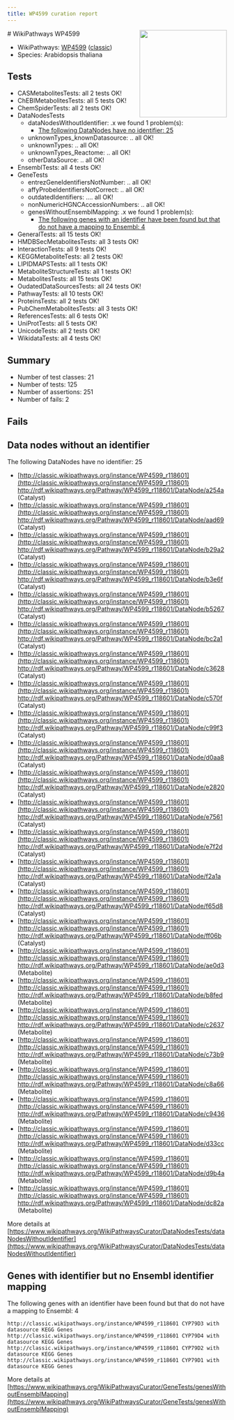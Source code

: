 ```yaml
---
title: WP4599 curation report
---
```


<img style="float: right; width: 200px" src="https://upload.wikimedia.org/wikipedia/commons/thumb/8/83/Wplogo_with_text_500.png/640px-Wplogo_with_text_500.png" />
# WikiPathways WP4599

* WikiPathways: [WP4599](https://wikipathways.org/pathways/WP4599) ([classic](https://classic.wikipathways.org/instance/WP4599))
* Species: Arabidopsis thaliana
## Tests
* CASMetabolitesTests: all 2 tests OK!
* ChEBIMetabolitesTests: all 5 tests OK!
* ChemSpiderTests: all 2 tests OK!
* DataNodesTests
    * dataNodesWithoutIdentifier: .x we found 1 problem(s):
        * [The following DataNodes have no identifier: 25](#8792c4b4)
    * unknownTypes_knownDatasource: .. all OK!
    * unknownTypes: .. all OK!
    * unknownTypes_Reactome: .. all OK!
    * otherDataSource: .. all OK!
* EnsemblTests: all 4 tests OK!
* GeneTests
    * entrezGeneIdentifiersNotNumber: .. all OK!
    * affyProbeIdentifiersNotCorrect: .. all OK!
    * outdatedIdentifiers: .... all OK!
    * nonNumericHGNCAccessionNumbers: .. all OK!
    * genesWithoutEnsemblMapping: .x we found 1 problem(s):
        * [The following genes with an identifier have been found but that do not have a mapping to Ensembl: 4](#40286d86)
* GeneralTests: all 15 tests OK!
* HMDBSecMetabolitesTests: all 3 tests OK!
* InteractionTests: all 9 tests OK!
* KEGGMetaboliteTests: all 2 tests OK!
* LIPIDMAPSTests: all 1 tests OK!
* MetaboliteStructureTests: all 1 tests OK!
* MetabolitesTests: all 15 tests OK!
* OudatedDataSourcesTests: all 24 tests OK!
* PathwayTests: all 10 tests OK!
* ProteinsTests: all 2 tests OK!
* PubChemMetabolitesTests: all 3 tests OK!
* ReferencesTests: all 6 tests OK!
* UniProtTests: all 5 tests OK!
* UnicodeTests: all 2 tests OK!
* WikidataTests: all 4 tests OK!


## Summary

* Number of test classes: 21
* Number of tests: 125
* Number of assertions: 251
* Number of fails: 2

## Fails

<a name="8792c4b4" />

## Data nodes without an identifier

The following DataNodes have no identifier: 25

* [http://classic.wikipathways.org/instance/WP4599_r118601](http://classic.wikipathways.org/instance/WP4599_r118601) http://rdf.wikipathways.org/Pathway/WP4599_r118601/DataNode/a254a (Catalyst)
* [http://classic.wikipathways.org/instance/WP4599_r118601](http://classic.wikipathways.org/instance/WP4599_r118601) http://rdf.wikipathways.org/Pathway/WP4599_r118601/DataNode/aad69 (Catalyst)
* [http://classic.wikipathways.org/instance/WP4599_r118601](http://classic.wikipathways.org/instance/WP4599_r118601) http://rdf.wikipathways.org/Pathway/WP4599_r118601/DataNode/b29a2 (Catalyst)
* [http://classic.wikipathways.org/instance/WP4599_r118601](http://classic.wikipathways.org/instance/WP4599_r118601) http://rdf.wikipathways.org/Pathway/WP4599_r118601/DataNode/b3e6f (Catalyst)
* [http://classic.wikipathways.org/instance/WP4599_r118601](http://classic.wikipathways.org/instance/WP4599_r118601) http://rdf.wikipathways.org/Pathway/WP4599_r118601/DataNode/b5267 (Catalyst)
* [http://classic.wikipathways.org/instance/WP4599_r118601](http://classic.wikipathways.org/instance/WP4599_r118601) http://rdf.wikipathways.org/Pathway/WP4599_r118601/DataNode/bc2a1 (Catalyst)
* [http://classic.wikipathways.org/instance/WP4599_r118601](http://classic.wikipathways.org/instance/WP4599_r118601) http://rdf.wikipathways.org/Pathway/WP4599_r118601/DataNode/c3628 (Catalyst)
* [http://classic.wikipathways.org/instance/WP4599_r118601](http://classic.wikipathways.org/instance/WP4599_r118601) http://rdf.wikipathways.org/Pathway/WP4599_r118601/DataNode/c570f (Catalyst)
* [http://classic.wikipathways.org/instance/WP4599_r118601](http://classic.wikipathways.org/instance/WP4599_r118601) http://rdf.wikipathways.org/Pathway/WP4599_r118601/DataNode/c99f3 (Catalyst)
* [http://classic.wikipathways.org/instance/WP4599_r118601](http://classic.wikipathways.org/instance/WP4599_r118601) http://rdf.wikipathways.org/Pathway/WP4599_r118601/DataNode/d0aa8 (Catalyst)
* [http://classic.wikipathways.org/instance/WP4599_r118601](http://classic.wikipathways.org/instance/WP4599_r118601) http://rdf.wikipathways.org/Pathway/WP4599_r118601/DataNode/e2820 (Catalyst)
* [http://classic.wikipathways.org/instance/WP4599_r118601](http://classic.wikipathways.org/instance/WP4599_r118601) http://rdf.wikipathways.org/Pathway/WP4599_r118601/DataNode/e7561 (Catalyst)
* [http://classic.wikipathways.org/instance/WP4599_r118601](http://classic.wikipathways.org/instance/WP4599_r118601) http://rdf.wikipathways.org/Pathway/WP4599_r118601/DataNode/e7f2d (Catalyst)
* [http://classic.wikipathways.org/instance/WP4599_r118601](http://classic.wikipathways.org/instance/WP4599_r118601) http://rdf.wikipathways.org/Pathway/WP4599_r118601/DataNode/f2a1a (Catalyst)
* [http://classic.wikipathways.org/instance/WP4599_r118601](http://classic.wikipathways.org/instance/WP4599_r118601) http://rdf.wikipathways.org/Pathway/WP4599_r118601/DataNode/f65d8 (Catalyst)
* [http://classic.wikipathways.org/instance/WP4599_r118601](http://classic.wikipathways.org/instance/WP4599_r118601) http://rdf.wikipathways.org/Pathway/WP4599_r118601/DataNode/ff06b (Catalyst)
* [http://classic.wikipathways.org/instance/WP4599_r118601](http://classic.wikipathways.org/instance/WP4599_r118601) http://rdf.wikipathways.org/Pathway/WP4599_r118601/DataNode/ae0d3 (Metabolite)
* [http://classic.wikipathways.org/instance/WP4599_r118601](http://classic.wikipathways.org/instance/WP4599_r118601) http://rdf.wikipathways.org/Pathway/WP4599_r118601/DataNode/b8fed (Metabolite)
* [http://classic.wikipathways.org/instance/WP4599_r118601](http://classic.wikipathways.org/instance/WP4599_r118601) http://rdf.wikipathways.org/Pathway/WP4599_r118601/DataNode/c2637 (Metabolite)
* [http://classic.wikipathways.org/instance/WP4599_r118601](http://classic.wikipathways.org/instance/WP4599_r118601) http://rdf.wikipathways.org/Pathway/WP4599_r118601/DataNode/c73b9 (Metabolite)
* [http://classic.wikipathways.org/instance/WP4599_r118601](http://classic.wikipathways.org/instance/WP4599_r118601) http://rdf.wikipathways.org/Pathway/WP4599_r118601/DataNode/c8a66 (Metabolite)
* [http://classic.wikipathways.org/instance/WP4599_r118601](http://classic.wikipathways.org/instance/WP4599_r118601) http://rdf.wikipathways.org/Pathway/WP4599_r118601/DataNode/c9436 (Metabolite)
* [http://classic.wikipathways.org/instance/WP4599_r118601](http://classic.wikipathways.org/instance/WP4599_r118601) http://rdf.wikipathways.org/Pathway/WP4599_r118601/DataNode/d33cc (Metabolite)
* [http://classic.wikipathways.org/instance/WP4599_r118601](http://classic.wikipathways.org/instance/WP4599_r118601) http://rdf.wikipathways.org/Pathway/WP4599_r118601/DataNode/d9b4a (Metabolite)
* [http://classic.wikipathways.org/instance/WP4599_r118601](http://classic.wikipathways.org/instance/WP4599_r118601) http://rdf.wikipathways.org/Pathway/WP4599_r118601/DataNode/dc82a (Metabolite)


More details at [https://www.wikipathways.org/WikiPathwaysCurator/DataNodesTests/dataNodesWithoutIdentifier](https://www.wikipathways.org/WikiPathwaysCurator/DataNodesTests/dataNodesWithoutIdentifier)

<a name="40286d86" />

## Genes with identifier but no Ensembl identifier mapping

The following genes with an identifier have been found but that do not have a mapping to Ensembl: 4
```
http://classic.wikipathways.org/instance/WP4599_r118601 CYP79D3 with datasource KEGG Genes
http://classic.wikipathways.org/instance/WP4599_r118601 CYP79D4 with datasource KEGG Genes
http://classic.wikipathways.org/instance/WP4599_r118601 CYP79D2 with datasource KEGG Genes
http://classic.wikipathways.org/instance/WP4599_r118601 CYP79D1 with datasource KEGG Genes
```

More details at [https://www.wikipathways.org/WikiPathwaysCurator/GeneTests/genesWithoutEnsemblMapping](https://www.wikipathways.org/WikiPathwaysCurator/GeneTests/genesWithoutEnsemblMapping)

